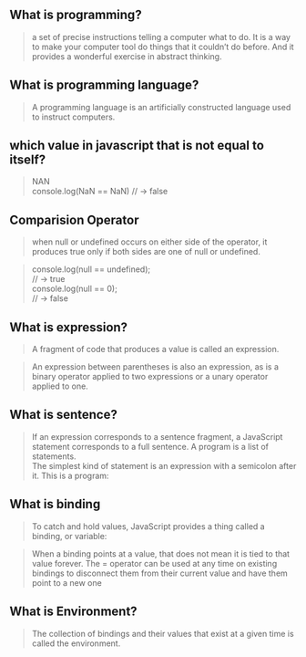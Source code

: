## What is programming?
> a set of precise instructions telling a computer what to do.
>  It is a way to make your computer tool do things that it couldn’t do
    before. And it provides a wonderful exercise in abstract thinking.

## What is programming language?
> A programming language is an artificially constructed language used to instruct computers.

## which value in javascript that is not equal to itself?
> NAN  
> console.log(NaN == NaN)
 // → false

## Comparision Operator
> when null or undefined
  occurs on either side of the operator, it produces true only if both sides are one
  of null or undefined. 

>  console.log(null == undefined);  
   // → true  
   console.log(null == 0);  
   // → false

## What is expression?
>  A    fragment of code that produces a value is called an expression.   

> An expression between parentheses is also an expression, as is a binary operator applied to two expressions or a unary operator applied to one.

## What is sentence?
>  If an expression corresponds to a sentence fragment, a JavaScript  statement corresponds to a full sentence. A program is a list of statements.   
 The simplest kind of statement is an expression with a semicolon after it.
 This is a program:

## What is binding
>  To catch and hold values, JavaScript provides a thing called a
   binding, or variable:

>  When a binding points at a value, that does not mean it is tied to that value forever. The = operator can be used at any time on existing bindings to disconnect them from their current value and have them point to a new one

## What is Environment?
> The collection of bindings and their values that exist at a given   time is called the environment. 


